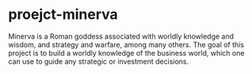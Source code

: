 # proejct-minerva
Minerva is a Roman goddess associated with worldly knowledge and wisdom, and strategy and warfare, among many others. The goal of this project is to build a worldly knowledge of the business world, which one can use to guide any strategic or investment decisions.
